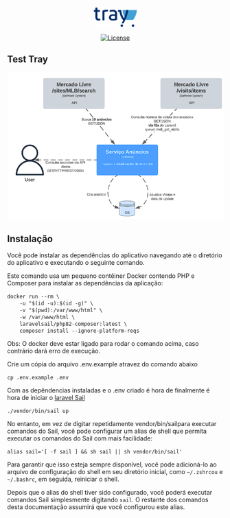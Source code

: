 <p align="center"><a href="https://laravel.com" target="_blank"><img src=".github/imgs/logo_tray_site-svg.png" width="100" alt="Laravel Logo"></a></p>

<p align="center">
<a href="https://packagist.org/packages/laravel/framework"><img src="https://img.shields.io/packagist/l/laravel/framework" alt="License"></a>
</p>

## Test Tray

![img.png](.github/imgs/macro_diagram.png)

## Instalação

Você pode instalar as dependências do aplicativo navegando até o diretório do aplicativo e executando o seguinte comando. 

Este comando usa um pequeno contêiner Docker contendo PHP e Composer para instalar as dependências da aplicação: 

````shell
docker run --rm \
    -u "$(id -u):$(id -g)" \
    -v "$(pwd):/var/www/html" \
    -w /var/www/html \
    laravelsail/php82-composer:latest \
    composer install --ignore-platform-reqs
````

Obs: O docker deve estar ligado para rodar o comando acima, caso contrário dará erro de execução.

Crie um cópia do arquivo .env.example atravez do comando abaixo

````shell
cp .env.example .env
````

Com as depêndencias instaladas e o .env criado é hora de finalmente é hora de iniciar o [laravel Sail](https://laravel.com/docs/10.x/sail)

````shell
./vendor/bin/sail up
````

No entanto, em vez de digitar repetidamente vendor/bin/sailpara executar comandos do Sail, você pode configurar um alias de shell que permita executar os comandos do Sail com mais facilidade:

````shell
alias sail='[ -f sail ] && sh sail || sh vendor/bin/sail'
````

Para garantir que isso esteja sempre disponível, você pode adicioná-lo ao arquivo de configuração do shell em seu diretório inicial, como `~/.zshrcou` e `~/.bashrc`, em seguida, reiniciar o shell.

Depois que o alias do shell tiver sido configurado, você poderá executar comandos Sail simplesmente digitando `sail`. O restante dos comandos desta documentação assumirá que você configurou este alias.


